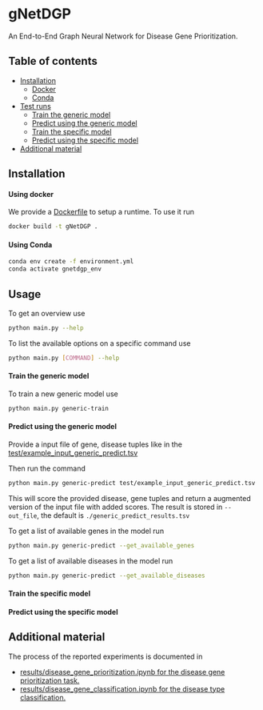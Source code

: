 # gNetDGP
An End-to-End Graph Neural Network for Disease Gene Prioritization.

## Table of contents
* [Installation](#installation)
    * [Docker](#using-docker)
    * [Conda](#using-conda)
* [Test runs](#test-runs)
    * [Train the generic model](#train-the-generic-model)
    * [Predict using the generic model](#predict-using-the-generic-model)
    * [Train the specific model](#train-the-specific-model)
    * [Predict using the specific model](#predict-using-the-specific-model)
* [Additional material](#additional-material)

## Installation
#### Using docker
We provide a [Dockerfile](Dockerfile) to setup a runtime. To use it run
```bash
docker build -t gNetDGP .
```
 
#### Using Conda
```bash
conda env create -f environment.yml
conda activate gnetdgp_env
```

## Usage
To get an overview use
```bash
python main.py --help
```

To list the available options on a specific command use
```bash
python main.py [COMMAND] --help
```

#### Train the generic model
To train a new generic model use
```bash
python main.py generic-train
```

#### Predict using the generic model
Provide a input file of gene, disease tuples 
like in the [test/example_input_generic_predict.tsv](test/example_input_generic_predict.tsv)

Then run the command
```bash
python main.py generic-predict test/example_input_generic_predict.tsv
```
This will score the provided disease, gene tuples and return a augmented version of the input file with added scores.
The result is stored in `--out_file`, the default is `./generic_predict_results.tsv` 

To get a list of available genes in the model run
```bash
python main.py generic-predict --get_available_genes
```

To get a list of available diseases in the model run
```bash
python main.py generic-predict --get_available_diseases
```

#### Train the specific model
#### Predict using the specific model


## Additional material
The process of the reported experiments is documented in
* [results/disease_gene_prioritization.ipynb for the disease gene prioritization task.](results/disease_gene_prioritization.ipynb)
* [results/disease_gene_classification.ipynb for the disease type classification.](results/disease_gene_classification.ipynb)
